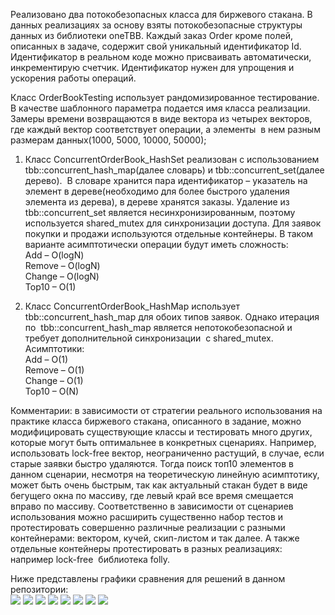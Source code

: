 Реализовано два потокобезопасных класса для биржевого стакана. В данных реализациях за основу взяты потокобезопасные структуры данных из библиотеки oneTBB.
Каждый заказ Order кроме полей, описанных в задаче, содержит свой уникальный идентификатор Id. Идентификатор в реальном коде можно присваивать автоматически, инкрементирую счетчик. Идентификатор нужен для упрощения и ускорения работы операций.  

Класс OrderBookTesting использует рандомизированное тестирование. В качестве шаблонного параметра подается имя класса реализации. Замеры времени возвращаются в виде вектора из четырех векторов, где каждый вектор соответствует операции, а элементы  в нем разным размерам данных(1000, 5000, 10000, 50000);  

1) Класс ConcurrentOrderBook_HashSet реализован с использованием tbb::concurrent_hash_map(далее словарь) и tbb::concurrent_set(далее дерево).  В словаре хранится пара идентификатор – указатель на элемент в дереве(необходимо для более быстрого удаления элемента из дерева), в дереве хранятся заказы. Удаление из tbb::concurrent_set является несинхронизированным, поэтому используется shared_mutex для синхронизации доступа. Для заявок покупки и продажи используются отдельные контейнеры. В таком варианте асимптотически операции будут иметь сложность:  
Add – O(logN)  
Remove – O(logN)  
Change – O(logN)  
Top10 – O(1)  

3) Класс ConcurrentOrderBook_HashMap использует  tbb::concurrent_hash_map для обоих типов заявок. Однако итерация по  tbb::concurrent_hash_map является непотокобезопасной и требует дополнительной синхронизации  с shared_mutex. Асимптотики:  
Add – O(1)  
Remove – O(1)  
Change – O(1)  
Top10 – O(N)  

Комментарии: в зависимости от стратегии реального использования на практике класса биржевого стакана, описанного в задание, можно модифицировать существующие классы и тестировать много других, которые могут быть оптимальнее в конкретных сценариях. Например, использовать lock-free вектор, неограниченно растущий, в случае, если старые заявки быстро удаляются. Тогда поиск топ10 элементов в данном сценарии, несмотря на теоретическую линейную асимптотику, может быть очень быстрым, так как актуальный стакан будет в виде бегущего окна по массиву, где левый край все время смещается вправо по массиву. Соответственно в зависимости от сценариев использования можно расширить существенно набор тестов и протестировать совершенно различные реализации с разными контейнерами: вектором, кучей, скип-листом и так далее. А также отдельные контейнеры протестировать в разных реализациях: например lock-free  библиотека folly.  

Ниже представлены графики сравнения для решений в данном репозитории:  
![](img/s1.png)
![](img/s2.png)
![](img/s3.png)
![](img/s4.png)
![](img/m1.png)
![](img/m2.png)
![](img/m3.png)
![](img/m4.png)

